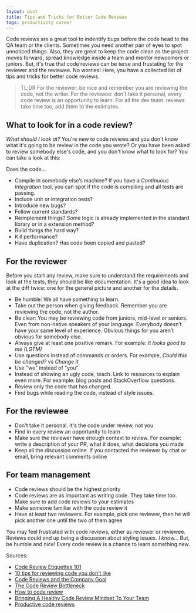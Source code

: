 ```yaml
---
layout: post
title: Tips and Tricks for Better Code Reviews
tags: productivity career
---
```


Code reviews are a great tool to indentify bugs before the code head to the QA team or the clients. Sometimes you need another pair of eyes to spot unnoticed things. Also, they are great to keep the code clean as the project moves forward, spread knowledge inside a team and mentor newcomers or juniors. But, it's true that code reviews can be terse and frustating for the reviewer and the reviewee. No worries! Here, you have a collected list of tips and tricks for better code reviews.

> TL;DR For the reviewer: be nice and remember you are reviewing the code, not the writer. For the reviewee: don't take it personal, every code review is an opportunity to learn. For all the dev team: reviews take time too, add them to the estimates.

## What to look for in a code review?

_What should I look at?_ You're new to code reviews and you don't know what it's going to be review in the code you wrote? Or you have been asked to review somebody else's code, and you don't know what to look for? You can take a look at this:

Does the code...

* Compile in somebody else’s machine? If you have a _Continuous Integration_ tool, you can spot if the code is compiling and all tests are passing.
* Include unit or integration tests? 
* Introduce new bugs?
* Follow current standards?
* Reimplement things? Some logic is already implemented in the standard library or in a extension method?
* Build things the hard way?
* Kill performance?
* Have duplication? Has code been copied and pasted?

## For the reviewer

Before you start any review, make sure to understand the requirements and look at the tests, they should be like documentation. It's a good idea to look at the diff twice: one for the general picture and another for the details.

* Be humble: We all have something to learn.
* Take out the person when giving feedback. Remember you are reviewing the code, not the author.
* Be clear: You may be reviewing code from juniors, mid-level or seniors. Even from non-native speakers of your language. Everybody doesn’t have your same level of experience. Obvious things for you aren’t obvious for somebody else. 
* Always give at least one positive remark. For example: _It looks good to me (LGTM)_
* Use questions instead of commands or orders. For example, _Could this be changed?_ vs _Change it_
* Use "we" instead of "you"
* Instead of showing an ugly code, teach. Link to resources to explain even more. For example: blog posts and StackOverflow questions.
* Review only the code that has changed.
* Find bugs while reading the code, instead of style issues.

## For the reviewee

* Don't take it personal. It's the code under review, not you
* Find in every review an opportunity to learn
* Make sure the reviewer have enough context to review. For example: write a description of your PR,  what it does, what decisions you made
* Keep all the discussion online. If you contacted the reviewer by chat or email, bring relevant comments online

## For team management

* Code reviews should be the highest priority
* Code reviews are as important as writing code. They take time too. Make sure to add code reviews to your estimates
* Make someone familiar with the code review it
* Have at least two reviewers. For example, pick one reviewer, then he will pick another one until the two of them agree

You may feel frustrated with code reviews, either as reviewer or reviewee. Reviews could end up being a discussion about styling issues. _I know..._ But, be humble and nice! Every code review is a chance to learn something new.

Sources:

* [Code Review Etiquettes 101](https://www.youtube.com/watch?v=Z0j1m7qwk3M)
* [10 tips for reviewing code you don’t like](https://developers.redhat.com/blog/2019/07/08/10-tips-for-reviewing-code-you-dont-like/)
* [Code Reviews and the Company Goal](https://blog.codereview.chat/2019/06/27/code-reviews-and-your-company-goal.html)
* [The Code Review Bottleneck](https://blog.codereview.chat/2019/07/15/the-code-review-bottleneck.html)
* [How to code review](https://rcoh.me/posts/how-to-code-review/)
* [Bringing A Healthy Code Review Mindset To Your Team](https://www.smashingmagazine.com/2019/06/bringing-healthy-code-review-mindset/)
* [Productive code reviews](https://spin.atomicobject.com/2019/10/31/productive-code-reviews/)